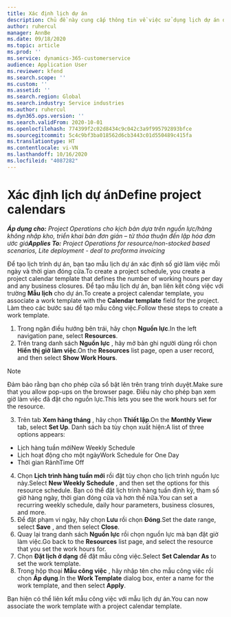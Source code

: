 ```yaml
---
title: Xác định lịch dự án
description: Chủ đề này cung cấp thông tin về việc sử dụng lịch dự án để theo dõi tiến độ dự án.
author: ruhercul
manager: AnnBe
ms.date: 09/18/2020
ms.topic: article
ms.prod: ''
ms.service: dynamics-365-customerservice
audience: Application User
ms.reviewer: kfend
ms.search.scope: ''
ms.custom: ''
ms.assetid: ''
ms.search.region: Global
ms.search.industry: Service industries
ms.author: ruhercul
ms.dyn365.ops.version: ''
ms.search.validFrom: 2020-10-01
ms.openlocfilehash: 774399f2c02d8434c9c042c3a9f995792893bfce
ms.sourcegitcommit: 5c4c9bf3ba018562d6cb3443c01d550489c415fa
ms.translationtype: HT
ms.contentlocale: vi-VN
ms.lasthandoff: 10/16/2020
ms.locfileid: "4087282"
---
```

# <a name="define-project-calendars"></a><span data-ttu-id="19841-103">Xác định lịch dự án</span><span class="sxs-lookup"><span data-stu-id="19841-103">Define project calendars</span></span>

<span data-ttu-id="19841-104">_**Áp dụng cho:** Project Operations cho kịch bản dựa trên nguồn lực/hàng không nhập kho, triển khai bản đơn giản – từ thỏa thuận đến lập hóa đơn ước giá_</span><span class="sxs-lookup"><span data-stu-id="19841-104">_**Applies To:** Project Operations for resource/non-stocked based scenarios, Lite deployment - deal to proforma invoicing_</span></span>

<span data-ttu-id="19841-105">Để tạo lịch trình dự án, bạn tạo mẫu lịch dự án xác định số giờ làm việc mỗi ngày và thời gian đóng cửa.</span><span class="sxs-lookup"><span data-stu-id="19841-105">To create a project schedule, you create a project calendar template that defines the number of working hours per day and any business closures.</span></span> <span data-ttu-id="19841-106">Để tạo mẫu lịch dự án, bạn liên kết công việc với trường **Mẫu lịch** cho dự án.</span><span class="sxs-lookup"><span data-stu-id="19841-106">To create a project calendar template, you associate a work template with the **Calendar template** field for the project.</span></span> <span data-ttu-id="19841-107">Làm theo các bước sau để tạo mẫu công việc.</span><span class="sxs-lookup"><span data-stu-id="19841-107">Follow these steps to create a work template.</span></span>

1. <span data-ttu-id="19841-108">Trong ngăn điều hướng bên trái, hãy chọn **Nguồn lực**.</span><span class="sxs-lookup"><span data-stu-id="19841-108">In the left navigation pane, select **Resources**.</span></span> 
2. <span data-ttu-id="19841-109">Trên trang danh sách **Nguồn lực** , hãy mở bản ghi người dùng rồi chọn **Hiển thị giờ làm việc**.</span><span class="sxs-lookup"><span data-stu-id="19841-109">On the **Resources** list page, open a user record, and then select **Show Work Hours**.</span></span>

  > [!NOTE]
  > <span data-ttu-id="19841-110">Đảm bảo rằng bạn cho phép cửa sổ bật lên trên trang trình duyệt.</span><span class="sxs-lookup"><span data-stu-id="19841-110">Make sure that you allow pop-ups on the browser page.</span></span> <span data-ttu-id="19841-111">Điều này cho phép bạn xem giờ làm việc đã đặt cho nguồn lực.</span><span class="sxs-lookup"><span data-stu-id="19841-111">This lets you see the work hours set for the resource.</span></span>
  
3. <span data-ttu-id="19841-112">Trên tab **Xem hàng tháng** , hãy chọn **Thiết lập**.</span><span class="sxs-lookup"><span data-stu-id="19841-112">On the **Monthly View** tab, select **Set Up**.</span></span> <span data-ttu-id="19841-113">Danh sách ba tùy chọn xuất hiện:</span><span class="sxs-lookup"><span data-stu-id="19841-113">A list of three options appears:</span></span> 

  - <span data-ttu-id="19841-114">Lịch hàng tuần mới</span><span class="sxs-lookup"><span data-stu-id="19841-114">New Weekly Schedule</span></span>
  - <span data-ttu-id="19841-115">Lịch hoạt động cho một ngày</span><span class="sxs-lookup"><span data-stu-id="19841-115">Work Schedule for One Day</span></span>
  - <span data-ttu-id="19841-116">Thời gian Rảnh</span><span class="sxs-lookup"><span data-stu-id="19841-116">Time Off</span></span>

4. <span data-ttu-id="19841-117">Chọn **Lịch trình hàng tuần mới** rồi đặt tùy chọn cho lịch trình nguồn lực này.</span><span class="sxs-lookup"><span data-stu-id="19841-117">Select **New Weekly Schedule** , and then set the options for this resource schedule.</span></span> <span data-ttu-id="19841-118">Bạn có thể đặt lịch trình hàng tuần định kỳ, tham số giờ hàng ngày, thời gian đóng cửa và hơn thế nữa.</span><span class="sxs-lookup"><span data-stu-id="19841-118">You can set a recurring weekly schedule, daily hour parameters, business closures, and more.</span></span>
5. <span data-ttu-id="19841-119">Để đặt phạm vi ngày, hãy chọn **Lưu** rồi chọn **Đóng**.</span><span class="sxs-lookup"><span data-stu-id="19841-119">Set the date range, select **Save** , and then select **Close**.</span></span> 
6. <span data-ttu-id="19841-120">Quay lại trang danh sách **Nguồn lực** rồi chọn nguồn lực mà bạn đặt giờ làm việc.</span><span class="sxs-lookup"><span data-stu-id="19841-120">Go back to the **Resources** list page, and select the resource that you set the work hours for.</span></span> 
7. <span data-ttu-id="19841-121">Chọn **Đặt lịch ở dạng** để đặt mẫu công việc.</span><span class="sxs-lookup"><span data-stu-id="19841-121">Select **Set Calendar As** to set the work template.</span></span> 
8. <span data-ttu-id="19841-122">Trong hộp thoại **Mẫu công việc** , hãy nhập tên cho mẫu công việc rồi chọn **Áp dụng**.</span><span class="sxs-lookup"><span data-stu-id="19841-122">In the **Work Template** dialog box, enter a name for the work template, and then select **Apply**.</span></span> 

<span data-ttu-id="19841-123">Bạn hiện có thể liên kết mẫu công việc với mẫu lịch dự án.</span><span class="sxs-lookup"><span data-stu-id="19841-123">You can now associate the work template with a project calendar template.</span></span>
